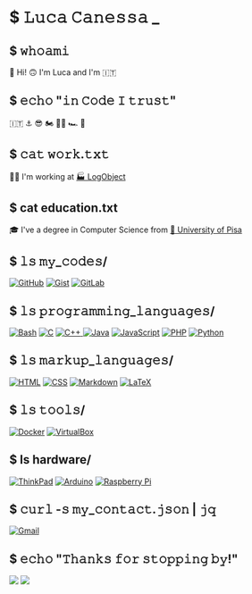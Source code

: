 # \$ 𝙻𝚞𝚌𝚊 𝙲𝚊𝚗𝚎𝚜𝚜𝚊 _

## \$ 𝚠𝚑𝚘𝚊𝚖𝚒

👋 Hi! 🙃 I'm Luca and I'm 🇮🇹

## \$ 𝚎𝚌𝚑𝚘 "𝚒𝚗 𝙲𝚘𝚍𝚎 𝙸 𝚝𝚛𝚞𝚜𝚝"

🇮🇹 ⚓ 😎 🏍 👨‍💻 🏎 🕺

## \$ 𝚌𝚊𝚝 𝚠𝚘𝚛𝚔.𝚝𝚡𝚝

👨‍💻 I'm working at [🏭 LogObject](https://logobject.com/en/)

## \$ cat education.txt

🎓 I've a degree in Computer Science from [:school: University of Pisa](https://di.unipi.it/)

## \$ 𝚕𝚜 𝚖𝚢\_𝚌𝚘𝚍𝚎𝚜/

[![GitHub](https://img.shields.io/badge/github-000?style=for-the-badge&logoColor=fff&logo=github)](https://github.com/luca-c-xcv?tab=repositories) 
[![Gist](https://img.shields.io/badge/gist-000?style=for-the-badge&logoColor=fff&logo=github)](https://gist.github.com/luca-c-xcv) 
[![GitLab](https://img.shields.io/badge/gitlab-fff?style=for-the-badge&logoColor=FFBF00&logo=gitlab)](https://gitlab.com/luca-c-xcv) 

## \$ 𝚕𝚜 𝚙𝚛𝚘𝚐𝚛𝚊𝚖𝚖𝚒𝚗𝚐\_𝚕𝚊𝚗𝚐𝚞𝚊𝚐𝚎𝚜/

[![Bash](https://img.shields.io/badge/bash-4EAA25?style=for-the-badge&logoColor=fff&logo=gnu-bash)](https://www.gnu.org/software/bash/)
[![C](https://img.shields.io/badge/c-A8B9CC?style=for-the-badge&logoColor=000&logo=c)](http://www.open-std.org/JTC1/SC22/WG14/www/docs/n1256.pdf)
[![C++](https://img.shields.io/badge/cpp-00599C?style=for-the-badge&logo=cplusplus) ](https://isocpp.org/)
[![Java](https://img.shields.io/badge/java-007396?style=for-the-badge&logo=openjdk)](https://docs.oracle.com/en/java/)
[![JavaScript](https://img.shields.io/badge/javascript-F7DF1E?style=for-the-badge&logoColor=000&logo=javascript)](https://www.javascript.com/)
[![PHP](https://img.shields.io/badge/php-777BB4?style=for-the-badge&logoColor=fff&logo=php)](https://www.php.net/)
[![Python](https://img.shields.io/badge/python-2b5b84?style=for-the-badge&logoColor=ffd343&logo=python)](https://www.python.org/)


## \$ 𝚕𝚜 𝚖𝚊𝚛𝚔𝚞𝚙\_𝚕𝚊𝚗𝚐𝚞𝚊𝚐𝚎𝚜/

[![HTML](https://img.shields.io/badge/HTML-FFFFFF?style=for-the-badge&logo=html5)](https://html.spec.whatwg.org/)
[![CSS](https://img.shields.io/badge/CSS-FFFFFF?style=for-the-badge&logoColor=1F51FF&logo=css3)](https://www.w3.org/TR/CSS/#css)
[![Markdown](https://img.shields.io/badge/Markdown-FFFFFF?style=for-the-badge&logoColor=000&logo=markdown)](https://daringfireball.net/projects/markdown/)
[![LaTeX](https://img.shields.io/badge/LaTeX-FFFFFF?style=for-the-badge&logoColor=008080&logo=latex)](https://www.latex-project.org/)


## \$ 𝚕𝚜 𝚝𝚘𝚘𝚕𝚜/

[![Docker](https://img.shields.io/badge/Docker-2496ED?style=for-the-badge&logoColor=fff&logo=docker)](https://www.docker.com/)
[![VirtualBox](https://img.shields.io/badge/VirtualBox-183A61?style=for-the-badge&logo=virtualbox)](https://www.virtualbox.org/)


## \$ ls hardware/

[![ThinkPad](https://img.shields.io/badge/ThinkPad-000?style=for-the-badge&logo=lenovo)](https://www.lenovo.com/it/it/think/)
[![Arduino](https://img.shields.io/badge/Arduino-00979D?style=for-the-badge&logo=arduino)](https://www.arduino.cc/)
[![Raspberry Pi](https://img.shields.io/badge/RaspberryPi-A22846?style=for-the-badge&logo=raspberrypi)](https://www.raspberrypi.org/)

## \$ 𝚌𝚞𝚛𝚕 -𝚜 𝚖𝚢\_𝚌𝚘𝚗𝚝𝚊𝚌𝚝.𝚓𝚜𝚘𝚗 | 𝚓𝚚

[![Gmail](https://img.shields.io/badge/gmail-EA4335?style=for-the-badge&logoColor=fff&logo=gmail)](mailto:lccanessa@gmail.com)

## \$ 𝚎𝚌𝚑𝚘 "𝚃𝚑𝚊𝚗𝚔𝚜 𝚏𝚘𝚛 𝚜𝚝𝚘𝚙𝚙𝚒𝚗𝚐 𝚋𝚢!"

![](https://github-readme-stats.vercel.app/api/top-langs/?username=luca-c-xcv&layout=compact&theme=dark)     ![](https://github-readme-stats.vercel.app/api?username=luca-c-xcv&show_icons=true&theme=dark)
